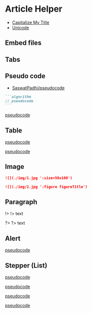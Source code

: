# Article Helper

- [Capitalize My Title](https://capitalizemytitle.com/style/APA/)
- [Unicode](https://www.compart.com/en/unicode/)

## Embed files

[](./helper/embed-files.md ':include')

## Tabs

<!-- tabs:start -->

<!-- tab:Code -->

[](./helper/tabs.md ':include :type=code markdown')

<!-- tab:Preview -->

<!-- tabs:end -->

## Pseudo code

- [SaswatPadhi/pseudocode](https://github.com/SaswatPadhi/pseudocode.js#grammar)

````markdown
```algorithm
// pseudocode
```
````

[pseudocode](./helper/pseudocode.md ':include :type=code pseudocode')

## Table
<!-- tabs:start -->

<!-- tab:Code -->

[pseudocode](./helper/table.md ':include :type=code algorithm')

<!-- tab:Preview -->

[pseudocode](./helper/table.md ':include')

<!-- tabs:end -->

## Image

```markdown
![](./img/1.jpg ':size=50x100')
```

```markdown
![](./img/2.jpg ':figure figureTitle')
```

## Paragraph

!> !> text

?> ?> text

## Alert

[pseudocode](./helper/alert.md ':include')

## Stepper (List)

<!-- tabs:start -->

<!-- tab:Code -->

[pseudocode](./helper/stepper.md ':include :type=code markdown')

<!-- tab:Preview -->

[pseudocode](./helper/stepper.md ':include')

<!-- tabs:end -->

<!-- tabs:start -->

<!-- tab:Code -->

[pseudocode](./helper/stepper-div.md ':include :type=code markdown')

<!-- tab:Preview -->

[pseudocode](./helper/stepper-div.md ':include')

<!-- tabs:end -->

